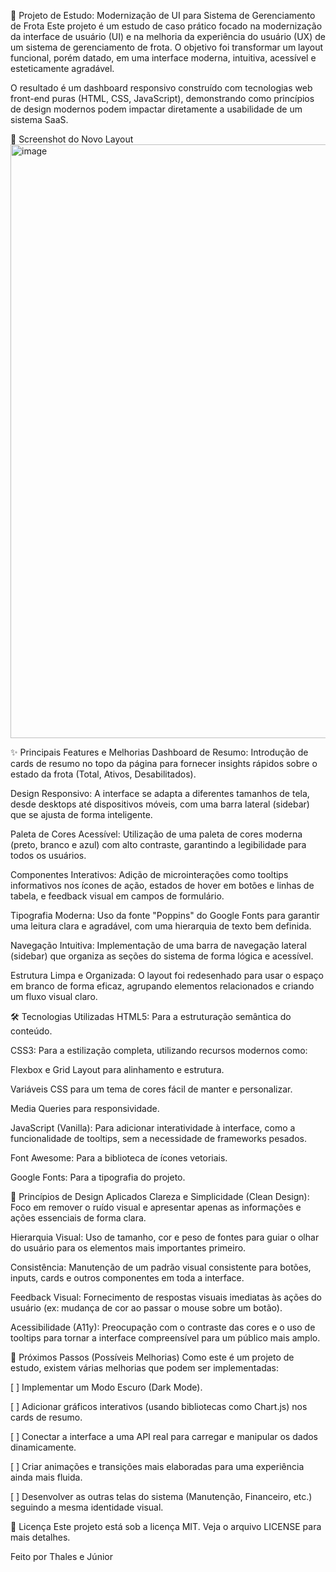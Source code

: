 🚀 Projeto de Estudo: Modernização de UI para Sistema de Gerenciamento de Frota
Este projeto é um estudo de caso prático focado na modernização da interface de usuário (UI) e na melhoria da experiência do usuário (UX) de um sistema de gerenciamento de frota. O objetivo foi transformar um layout funcional, porém datado, em uma interface moderna, intuitiva, acessível e esteticamente agradável.

O resultado é um dashboard responsivo construído com tecnologias web front-end puras (HTML, CSS, JavaScript), demonstrando como princípios de design modernos podem impactar diretamente a usabilidade de um sistema SaaS.

📸 Screenshot do Novo Layout
<img width="1917" height="950" alt="image" src="https://github.com/user-attachments/assets/cc6eb37b-60a3-493e-bc60-29fab223fe84" />


✨ Principais Features e Melhorias
Dashboard de Resumo: Introdução de cards de resumo no topo da página para fornecer insights rápidos sobre o estado da frota (Total, Ativos, Desabilitados).

Design Responsivo: A interface se adapta a diferentes tamanhos de tela, desde desktops até dispositivos móveis, com uma barra lateral (sidebar) que se ajusta de forma inteligente.

Paleta de Cores Acessível: Utilização de uma paleta de cores moderna (preto, branco e azul) com alto contraste, garantindo a legibilidade para todos os usuários.

Componentes Interativos: Adição de microinterações como tooltips informativos nos ícones de ação, estados de hover em botões e linhas de tabela, e feedback visual em campos de formulário.

Tipografia Moderna: Uso da fonte "Poppins" do Google Fonts para garantir uma leitura clara e agradável, com uma hierarquia de texto bem definida.

Navegação Intuitiva: Implementação de uma barra de navegação lateral (sidebar) que organiza as seções do sistema de forma lógica e acessível.

Estrutura Limpa e Organizada: O layout foi redesenhado para usar o espaço em branco de forma eficaz, agrupando elementos relacionados e criando um fluxo visual claro.

🛠️ Tecnologias Utilizadas
HTML5: Para a estruturação semântica do conteúdo.

CSS3: Para a estilização completa, utilizando recursos modernos como:

Flexbox e Grid Layout para alinhamento e estrutura.

Variáveis CSS para um tema de cores fácil de manter e personalizar.

Media Queries para responsividade.

JavaScript (Vanilla): Para adicionar interatividade à interface, como a funcionalidade de tooltips, sem a necessidade de frameworks pesados.

Font Awesome: Para a biblioteca de ícones vetoriais.

Google Fonts: Para a tipografia do projeto.

🎨 Princípios de Design Aplicados
Clareza e Simplicidade (Clean Design): Foco em remover o ruído visual e apresentar apenas as informações e ações essenciais de forma clara.

Hierarquia Visual: Uso de tamanho, cor e peso de fontes para guiar o olhar do usuário para os elementos mais importantes primeiro.

Consistência: Manutenção de um padrão visual consistente para botões, inputs, cards e outros componentes em toda a interface.

Feedback Visual: Fornecimento de respostas visuais imediatas às ações do usuário (ex: mudança de cor ao passar o mouse sobre um botão).

Acessibilidade (A11y): Preocupação com o contraste das cores e o uso de tooltips para tornar a interface compreensível para um público mais amplo.

🔮 Próximos Passos (Possíveis Melhorias)
Como este é um projeto de estudo, existem várias melhorias que podem ser implementadas:

[ ] Implementar um Modo Escuro (Dark Mode).

[ ] Adicionar gráficos interativos (usando bibliotecas como Chart.js) nos cards de resumo.

[ ] Conectar a interface a uma API real para carregar e manipular os dados dinamicamente.

[ ] Criar animações e transições mais elaboradas para uma experiência ainda mais fluida.

[ ] Desenvolver as outras telas do sistema (Manutenção, Financeiro, etc.) seguindo a mesma identidade visual.

📜 Licença
Este projeto está sob a licença MIT. Veja o arquivo LICENSE para mais detalhes.

Feito por Thales e Júnior
